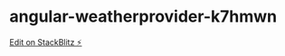 # angular-weatherprovider-k7hmwn

[Edit on StackBlitz ⚡️](https://stackblitz.com/edit/angular-weatherprovider-k7hmwn)